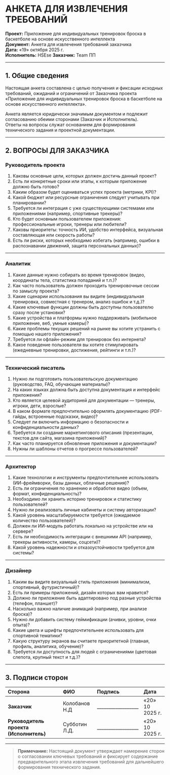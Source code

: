 # АНКЕТА ДЛЯ ИЗВЛЕЧЕНИЯ ТРЕБОВАНИЙ

**Проект:** Приложение для индивидуальных тренировок броска в баскетболе на основе искусственного интеллекта  
**Документ:** Анкета для извлечения требований заказчика  
**Дата:** «19» октября 2025 г.  
**Исполнитель:** HSEse
**Заказчик:** Team ПП

---

## 1. Общие сведения

Настоящая анкета составлена с целью получения и фиксации исходных требований, ожиданий и ограничений от Заказчика проекта  
«Приложение для индивидуальных тренировок броска в баскетболе на основе искусственного интеллекта».

Анкета является юридически значимым документом и подлежит согласованию обеими сторонами (Заказчик и Исполнитель).  
Ответы на вопросы служат основанием для формирования технического задания и проектной документации.

---

## 2. ВОПРОСЫ ДЛЯ ЗАКАЗЧИКА

### Руководитель проекта
1. Каковы основные цели, которых должен достичь данный проект?  
2. Есть ли конкретные сроки или этапы, к которым приложение должно быть готово?  
3. Каким образом будет оцениваться успех проекта (метрики, KPI)?  
4. Какой бюджет или ресурсные ограничения следует учитывать при планировании?  
5. Требуется ли интеграция с уже существующими системами или приложениями (например, спортивные трекеры)?  
6. Кто будет основным пользователем приложения: профессиональные игроки, тренеры или любители?  
7. Каковы приоритеты: точность ИИ, удобство интерфейса, визуальная составляющая или скорость работы?  
8. Есть ли риски, которых необходимо избегать (например, ошибки в распознавании движений, защита персональных данных)?  

---

### Аналитик
1. Какие данные нужно собирать во время тренировок (видео, координаты тела, статистика попаданий и т.п.)?  
2. Как часто пользователь должен проходить тренировочные сессии по замыслу проекта?  
3. Какие сценарии использования вы видите (индивидуальная тренировка, совместная с тренером, анализ ошибок и т.д.)?  
4. Какие ключевые функции должны быть доступны пользователю сразу после установки?  
5. Какие устройства и платформы нужно поддерживать (мобильное приложение, веб, умные камеры)?  
6. Какие проблемы текущих решений на рынке вы хотите устранить с помощью нашего приложения?  
7. Требуется ли офлайн-режим для тренировок без интернета?  
8. Какое поведение пользователя вы хотите стимулировать (ежедневные тренировки, достижения, рейтинги и т.п.)?  

---

### Технический писатель
1. Нужно ли подготовить пользовательскую документацию (руководство, FAQ, обучающие материалы)?  
2. На каких языках должна быть доступна документация и интерфейс приложения?  
3. Кто является целевой аудиторией для документации — тренеры, игроки, дети, взрослые?  
4. В каком формате предпочтительно оформлять документацию (PDF-гайды, встроенные подсказки, видео)?  
5. Следует ли включить информацию о безопасности и конфиденциальности данных?  
6. Требуется ли создание маркетингового описания (презентации, текстов для сайта, магазина приложений)?  
7. Как часто планируется обновление приложения и документации?  
8. Нужны ли шаблоны отчетов о прогрессе пользователей?  

---

### Архитектор
1. Какие технологии и инструменты предпочтительнее использовать (ИИ-фреймворки, базы данных, облачные решения)?  
2. Есть ли ограничения по хранению и обработке видео (объем, формат, конфиденциальность)?  
3. Необходимо ли хранить историю тренировок и статистику пользователей?  
4. Нужно ли реализовать личные кабинеты и систему авторизации?  
5. Какой уровень масштабируемости требуется (ожидаемое количество пользователей)?  
6. Должен ли ИИ-модуль работать локально на устройстве или на сервере?  
7. Есть ли необходимость интеграции с внешними API (например, трекеры активности, камеры, соцсети)?  
8. Какой уровень надежности и отказоустойчивости требуется для системы?  

---

### Дизайнер
1. Каким вы видите визуальный стиль приложения (минимализм, спортивный, футуристичный)?  
2. Есть ли примеры приложений, дизайн которых вам нравится?  
3. Должно ли приложение быть адаптировано под разные устройства (телефон, планшет)?  
4. Насколько важно наличие анимаций (например, при анализе броска)?  
5. Нужно ли добавить систему геймификации (ачивки, уровни, очки опыта)?  
6. Какие цвета и шрифты предпочтительнее использовать для спортивной тематики?  
7. Какую структуру экранов вы считаете приоритетной (главная, профиль, аналитика, обучение)?  
8. Требуется ли доступность для людей с ограничениями (цветовая слепота, крупный текст и т.д.)?  

---

## 3. Подписи сторон

| Сторона | ФИО | Подпись | Дата |
|:--------|:----|:--------|:------|
| **Заказчик** | Колобанов Н.Д | __________________ | «20» 10 2025 г. |
| **Руководитель проекта (Исполнитель)** | Субботин Л.Д. | __________________ | «20» 10 2025 г. |

---

> **Примечание:** Настоящий документ утверждает намерение сторон о согласовании ключевых требований и фиксирует содержание предварительного этапа извлечения требований для дальнейшего формирования технического задания.